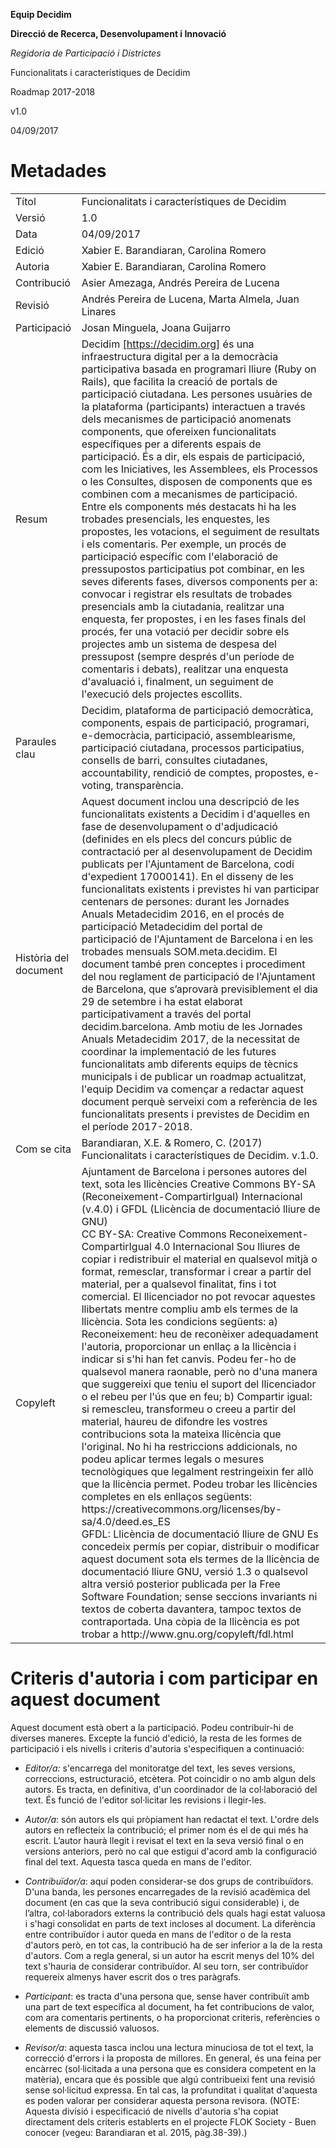 **Equip Decidim**

**Direcció de Recerca, Desenvolupament i Innovació**

*Regidoria de Participació i Districtes*

Funcionalitats i característiques de Decidim

Roadmap 2017-2018

v1.0

04/09/2017


# Metadades

<table>
  <tr>
    <td>Títol</td>
    <td>Funcionalitats i característiques de Decidim</td>
  </tr>
  <tr>
    <td>Versió</td>
    <td>1.0</td>
  </tr>
  <tr>
    <td>Data</td>
    <td>04/09/2017</td>
  </tr>
  <tr>
    <td>Edició</td>
    <td>Xabier E. Barandiaran, Carolina Romero</td>
  </tr>
  <tr>
    <td>Autoria</td>
    <td>Xabier E. Barandiaran, Carolina Romero</td>
  </tr>
  <tr>
    <td>Contribució</td>
    <td>Asier Amezaga, Andrés Pereira de Lucena</td>
  </tr>
  <tr>
    <td>Revisió</td>
    <td>Andrés Pereira de Lucena, Marta Almela, Juan Linares</td>
  </tr>
  <tr>
    <td>Participació</td>
    <td>Josan Minguela, Joana Guijarro</td>
  </tr>
  <tr>
    <td>Resum</td>
    <td>Decidim <a href="https://decidim.org">[https://decidim.org]</a> és una infraestructura digital per a la democràcia participativa basada en programari lliure (Ruby on Rails), que facilita la creació de portals de participació ciutadana. Les persones usuàries de la plataforma (participants) interactuen a través dels mecanismes de participació anomenats components, que ofereixen funcionalitats específiques per a diferents espais de participació. És a dir, els espais de participació, com les Iniciatives, les Assemblees, els Processos o les Consultes, disposen de components que es combinen com a mecanismes de participació. Entre els components més destacats hi ha les trobades presencials, les enquestes, les propostes, les votacions, el seguiment de resultats i els comentaris. Per exemple, un procés de participació específic com l'elaboració de pressupostos participatius pot combinar, en les seves diferents fases, diversos components per a: convocar i registrar els resultats de trobades presencials amb la ciutadania, realitzar una enquesta, fer propostes, i en les fases finals del procés, fer una votació per decidir sobre els projectes amb un sistema de despesa del pressupost (sempre després d'un període de comentaris i debats), realitzar una enquesta d'avaluació i, finalment, un seguiment de l'execució dels projectes escollits.</td>
  </tr>
  <tr>
    <td>Paraules clau</td>
    <td>Decidim, plataforma de participació democràtica, components, espais de participació, programari, e-democràcia, participació, assemblearisme, participació ciutadana, processos participatius, consells de barri, consultes ciutadanes, accountability, rendició de comptes, propostes, e-voting, transparència.</td>
  </tr>
  <tr>
    <td>Història del document</td>
    <td>Aquest document inclou una descripció de les funcionalitats existents a Decidim i d'aquelles en fase de desenvolupament o d'adjudicació (definides en els plecs del concurs públic de contractació per al desenvolupament de Decidim publicats per l'Ajuntament de Barcelona, codi d'expedient 17000141). En el disseny de les funcionalitats existents i previstes hi van participar centenars de persones: durant les Jornades Anuals Metadecidim 2016, en el procés de participació Metadecidim del portal de participació de l'Ajuntament de Barcelona i en les trobades mensuals SOM.meta.decidim. El document també pren conceptes i procediment del nou reglament de participació de l'Ajuntament de Barcelona, que s’aprovarà previsiblement el dia 29 de setembre i ha estat elaborat participativament a través del portal decidim.barcelona. Amb motiu de les Jornades Anuals Metadecidim 2017, de la necessitat de coordinar la implementació de les futures funcionalitats amb diferents equips de tècnics municipals i de publicar un roadmap actualitzat, l'equip Decidim va començar a redactar aquest document perquè serveixi com a referència de les funcionalitats presents i previstes de Decidim en el període 2017-2018.</td>
  </tr>
  <tr>
    <td>Com se cita</td>
    <td>Barandiaran, X.E. & Romero, C. (2017) Funcionalitats i característiques de Decidim. v.1.0. </td>
  </tr>
  <tr>
    <td>Copyleft</td>
    <td>Ajuntament de Barcelona i persones autores del text, sota les llicències Creative Commons BY-SA (Reconeixement-CompartirIgual) Internacional (v.4.0) i GFDL (Llicència de documentació lliure de GNU)<br/>
CC BY-SA: Creative Commons Reconeixement-CompartirIgual 4.0 Internacional
Sou lliures de copiar i redistribuir el material en qualsevol mitjà o format, remesclar, transformar i crear a partir del material, per a qualsevol finalitat, fins i tot comercial. El llicenciador no pot revocar aquestes llibertats mentre compliu amb els termes de la llicència. Sota les condicions següents: a) Reconeixement: heu de reconèixer adequadament l'autoria, proporcionar un enllaç a la llicència i indicar si s'hi han fet canvis. Podeu fer-ho de qualsevol manera raonable, però no d'una manera que suggereixi que teniu el suport del llicenciador o el rebeu per l'ús que en feu; b) Compartir igual: si remescleu, transformeu o creeu a partir del material, haureu de difondre les vostres contribucions sota la mateixa llicència que l'original. No hi ha restriccions addicionals, no podeu aplicar termes legals o mesures tecnològiques que legalment restringeixin fer allò que la llicència permet. Podeu trobar les llicències completes en els enllaços següents: https://creativecommons.org/licenses/by-sa/4.0/deed.es_ES<br/>
GFDL: Llicència de documentació lliure de GNU
Es concedeix permís per copiar, distribuir o modificar aquest document sota els termes de la llicència de documentació lliure GNU, versió 1.3 o qualsevol altra versió posterior publicada per la Free Software Foundation; sense seccions invariants ni textos de coberta davantera, tampoc textos de contraportada. Una còpia de la llicència es pot trobar a http://www.gnu.org/copyleft/fdl.html
</td>
  </tr>
</table>


# Criteris d'autoria i com participar en aquest document

Aquest document està obert a la participació. Podeu contribuir-hi de diverses maneres. Excepte la funció d'edició, la resta de les formes de participació i els nivells i criteris d'autoria s'especifiquen a continuació:

* *Editor/a:* s'encarrega del monitoratge del text, les seves versions, correccions, estructuració, etcètera. Pot coincidir o no amb algun dels autors. Es tracta, en definitiva, d'un coordinador de la col·laboració del text. És funció de l'editor sol·licitar les revisions i llegir-les.

* *Autor/a*: són autors els qui pròpiament han redactat el text. L'ordre dels autors en reflecteix la contribució; el primer nom és el de qui més ha escrit. L’autor haurà llegit i revisat el text en la seva versió final o en versions anteriors, però no cal que estigui d'acord amb la configuració final del text. Aquesta tasca queda en mans de l'editor.

* *Contribuïdor/a*: aquí poden considerar-se dos grups de contribuïdors. D'una banda, les persones encarregades de la revisió acadèmica del document (en cas que la seva contribució sigui considerable) i, de l’altra, col·laboradors externs la contribució dels quals hagi estat valuosa i s'hagi consolidat en parts de text incloses al document. La diferència entre contribuïdor i autor queda en mans de l'editor o de la resta d'autors però, en tot cas, la contribució ha de ser inferior a la de la resta d'autors. Com a regla general, si un autor ha escrit menys del 10% del text s'hauria de considerar contribuïdor. Al seu torn, ser contribuïdor requereix almenys haver escrit dos o tres paràgrafs.

* *Participant*: es tracta d'una persona que, sense haver contribuït amb una part de text específica al document, ha fet contribucions de valor, com ara comentaris pertinents, o ha proporcionat criteris, referències o elements de discussió valuosos.

* *Revisor/a*: aquesta tasca inclou una lectura minuciosa de tot el text, la correcció d'errors i la proposta de millores. En general, és una feina per encàrrec (sol·licitada a una persona que es considera competent en la matèria), encara que és possible que algú contribueixi fent una revisió sense sol·licitud expressa. En tal cas, la profunditat i qualitat d'aquesta es poden valorar per considerar aquesta persona revisora. (NOTE: Aquesta divisió i especificació de nivells d'autoria s'ha copiat directament dels criteris establerts en el projecte FLOK Society - Buen conocer (vegeu: Barandiaran et al. 2015, pàg.38-39).)
